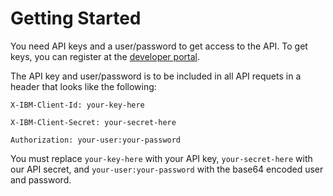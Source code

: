 # Getting Started

You need API keys and a user/password to get access to the API. To get keys, you can register at the [developer portal](http://quantiguous.com).

The API key and user/password is to be included in all API requets in a header that looks like the following:

`X-IBM-Client-Id: your-key-here`

`X-IBM-Client-Secret: your-secret-here`

`Authorization: your-user:your-password`

<aside class="notice">
You must replace <code>your-key-here</code> with your API key,  <code>your-secret-here</code> with our API secret, and <code>your-user:your-password</code> with the base64 encoded user and password.
</aside>
